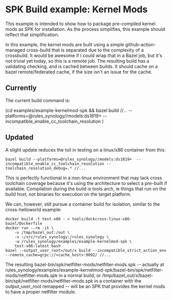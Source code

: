 # SPK Build example: Kernel Mods

This example is intended to show how to package pre-compiled kernel mods as SPK for installation.
As the process simplifies, this example should reflect that simplification.

In this example, the kernel mods are built using a simple github-action-managed cross-build that is
separated due to the complexity of a crossbuild.  It would be awesome if I could wrap that in a
Bazel job, but it's not trivial yet today, so this is a remote job.  The resulting build has a
validating checking, and is cached between builds.  It should cache on a bazel remote/federated
cache, if the size isn't an issue for the cache.

## Currently

The current build command is:

(cd examples/example-kernelmod-spk && bazel build //... --platforms=@rules_synology//models:ds1819+ --incompatible_enable_cc_toolchain_resolution )

## Updated

A slight update reduces the toil in testing on a linux/x86 container from this:
```
bazel build --platforms=@rules_synology//models:ds1819+  --incompatible_enable_cc_toolchain_resolution --toolchain_resolution_debug=.* //...
```

This is perfectly functional in a non-linux environment that may lack cross toolchain coverage
because it's using the architecture to select a pre-built if available.  Compilation during the
build is tools arch, ie things that run on the build host, not binaries for execution on the
target platform.

We can, however, still pursue a container build for isolation, similar to the cross-helloworld
example:

```
docker build -t test-x86 - < tools/dockcross-linux-x86-bazel/Dockerfile
docker run --rm -it \
    -v /tmp/bazel_out:/out \
    -v ~/src/rules_synology:/rules_synology \
    -w /rules_synology/examples/example-kernelmod-spk \
    test-x86:latest bash
bazel --output_user_root=/out/x build --incompatible_strict_action_env --remote_cache=grpc://<cache_host>:9092/ //...
```

The resulting bazel-bin/spk/netfilter-mods/netfilter-mods.spk -- actually at
rules_synology/examples/example-kernelmod-spk/bazel-bin/spk/netfilter-mods/netfilter-mods.spk in a
normal build, or /tmp/bazel_out/x/bazel-bin/spk/netfilter-mods/netfilter-mods.spk in a container
with the output_user_root remapped -- will be an SPK that provides the kernel mods to have a proper
netfilter module.
